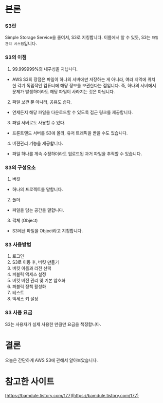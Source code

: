 # 본론
### S3란

Simple Storage Service을 줄여서, S3로 지칭합니다. 이름에서 알 수 있듯, S3는 `파일 관리 시스템`입니다.

### S3의 이점

1. 99.999999%의 내구성을 지닙니다.

- AWS S3의 장점은 파일이 하나의 서버에만 저장하는 게 아니라, 여러 지역에 위치한 각기 독립적인 컴퓨터에 해당 정보를 보관한다는 점입니다. 즉, 하나의 서버에서 문제가 발생하더라도 해당 파일이 사라지는 것은 아닙니다.

2. 파일 보관 뿐 아니라, 공유도 쉽다.

- 언제든지 해당 파일을 다운로드할 수 있도록 접근 링크를 제공합니다.

3. 파일 서버로도 사용할 수 있다.

- 프론트엔드 서버를 S3에 올려, 유저 트래픽을 받을 수도 있습니다.

4. 버젼관리 기능을 제공합니다.

- 파일 하나를 계속 수정하더라도 업로드된 과거 파일을 추적할 수 있습니다.

### S3의 구성요소

1. 버킷

- 하나의 프로젝트를 말합니다.

2. 폴더

- 파일을 담는 공간을 말합니다.

3. 객체 (Object)

- S3에선 파일을 Object라고 지칭합니다.

### S3 사용방법 

1. 로그인 
2. S3로 이동 후, 버킷 만들기 
3. 버킷 이름과 리전 선택 
4. 퍼블릭 액세스 설정 
5. 버킷 버전 관리 및 기본 암호화 
6. 퍼블릭 정책 활성화 
7. 테스트 
8. 액세스 키 설정 

### S3 사용 요금

S3는 사용자가 실제 사용한 만큼만 요금을 책정합니다. 

# 결론

오늘은 간단하게 AWS S3에 관해서 알아보았습니다. 

# 참고한 사이트 

[https://bamdule.tistory.com/177](https://bamdule.tistory.com/177)